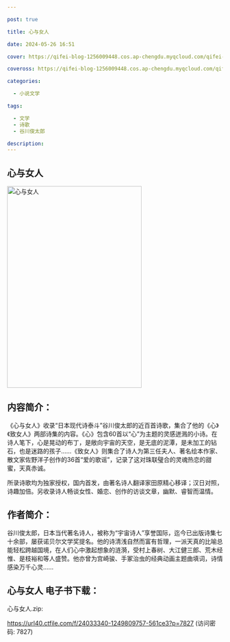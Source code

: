```yaml
---

post: true

title: 心与女人

date: 2024-05-26 16:51

cover: https://qifei-blog-1256009448.cos.ap-chengdu.myqcloud.com/qifei-blog/663979040ea9cb14038298d9.jpg

coveross: https://qifei-blog-1256009448.cos.ap-chengdu.myqcloud.com/qifei-blog/663979040ea9cb14038298d9.jpg

categories:

  - 小说文学

tags:

  - 文学
  - 诗歌
  - 谷川俊太郎

description:
---
```


## 心与女人
<img alt="心与女人 " class="aligncenter loaded" data-was-processed="true" decoding="async" fetchpriority="high" height="471" src="https://qifei-blog-1256009448.cos.ap-chengdu.myqcloud.com/qifei-blog/663979040ea9cb14038298d9.jpg" style="cursor: zoom-in;" width="314"/>

## 内容简介：

《心与女人》收录“日本现代诗泰斗”谷川俊太郎的近百首诗歌，集合了他的《心》《致女人》两部诗集的内容。《心》包含60首以“心”为主题的灵感迸溅的小诗。在诗人笔下，心是晃动的布丁，是敞向宇宙的天空，是无底的泥潭，是未加工的钻石，也是迷路的孩子……《致女人》则集合了诗人为第三任夫人、著名绘本作家、散文家佐野洋子创作的36首“爱的歌谣”，记录了这对珠联璧合的灵魂热恋的甜蜜，天真赤诚。

所录诗歌均为独家授权，国内首发，由著名诗人翻译家田原精心移译；汉日对照，诗趣加倍。另收录诗人畅谈女性、婚恋、创作的访谈文章，幽默、睿智而温情。

## 作者简介：

谷川俊太郎，日本当代著名诗人，被称为“宇宙诗人”享誉国际，迄今已出版诗集七十余部，屡获诺贝尔文学奖提名。他的诗清浅自然而富有哲理，一派天真的比喻总能轻松跨越国境，在人们心中激起想象的涟漪，受村上春树、大江健三郎、荒木经惟、是枝裕和等人盛赞。他亦曾为宫崎骏、手冢治虫的经典动画主题曲填词，诗情感染万千心灵……

## 心与女人 电子书下载：
心与女人.zip: 

https://url40.ctfile.com/f/24033340-1249809757-561ce3?p=7827 (访问密码: 7827)
